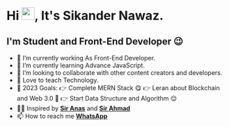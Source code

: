 # Hi <img src="https://github.com/TheDudeThatCode/TheDudeThatCode/blob/master/Assets/Hi.gif" width="29px">, It's Sikander Nawaz.


## I'm Student and Front-End Developer 😉
- 🔭 I’m currently working As Front-End Developer.
- 🌱 I’m currently learning Advance JavaScript.
- 👯 I’m looking to collaborate with other content creators and developers.
- 📢 Love to teach Technology.
- 🥅 2023 Goals:
     👉 Complete MERN Stack 😋
     👉 Leran about Blockchain and Web 3.0 🤗
     👉 Start Data Structure and Algorithm 😌
- 👨‍🏫 Inspired by **[Sir Anas](https://github.com/AnasJMirza)** and **[Sir Ahmad](https://github.com/Ahmadjajja)**
- 📫 How to reach me **[WhatsApp](https://wa.me/+923487613204)**
